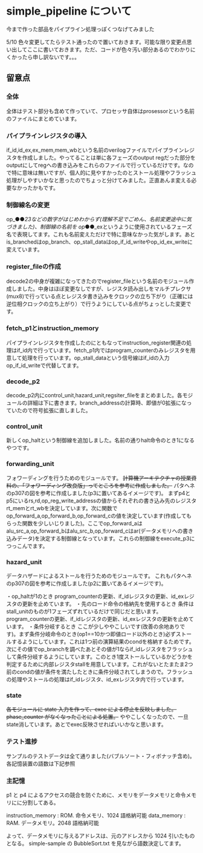 # simple_pipeline について

今まで作った部品をパイプライン処理っぽくつなげてみました

5/10
色々変更してたらテスト通ったので置いておきます。可能な限り変更点思い出してここに書いておきます。ただ、コードが色々汚い部分あるのでわかりにくかったら申し訳ないです。。。

## 留意点

### 全体

全体はテスト部分も含めて作っていて、プロセッサ自体はprosessorという名前のファイルにまとめています。


### パイプラインレジスタの導入

if_id,id_ex,ex_mem,mem_wbという名前のverilogファイルでパイプラインレジスタを作成しました。やってることは単に各フェーズのoutput regだった部分をoutputにしてregへの書き込みをこれらのファイルで行っているだけです。なので特に意味は無いですが、個人的に見やすかったのとストール処理やフラッシュ処理がしやすいかなと思ったのでちょっと分けてみました。正直あんま変える必要なかったかもです。

### 制御線名の変更

op_●●_23などの数字がはじめわからず(理解不足でごめん、名前変更途中に気づきました)、制御線の名前を
op_●●_exというように使用されているフェーズ名で表現してます。これも名前変えただけで特に意味なかった気がします。あとis_branchedはop_branch、op_stall_dataはop_if_id_writeやop_id_ex_writeに変えています。

### register_fileの作成

decode2の中身が複雑になってきたのでregister_fileという名前のモジュール作成しました。中身はほぼ変更なしですが、レジスタ読み出しをマルチプレクサ(mux8)で行っている点とレジスタ書き込みをクロックの立ち下がり（正確には逆位相クロックの立ち上がり）で行うようにしている点がちょっとした変更です。

### fetch_p1とinstruction_memory

パイプラインレジスタを作成したのにともなってinstruction_register関連の処理はif_id内で行っています。fetch_p1内ではprogram_counterのみレジスタを用意して処理を行っています。op_stall_dataという信号線はif_idの入力op_if_id_writeで代替してます。

### decode_p2

decode_p2内にcontrol_unit,hazard_unit,regsiter_fileをまとめました。各モジュールの詳細は下に書きます。branch_addressの計算時、即値が0拡張になっていたので符号拡張に直しました。

### control_unit

新しくop_haltという制御線を追加しました。名前の通りhalt命令のとき1になるやつです。

### forwarding_unit

フォワーディングを行うためのモジュールです。
~~計算機アーキテクチャの授業資料の、「フォワーディング改良版」ってところを参考に作成しました。~~
パタヘネのp307の図を参考に作成しました(p3に置いてあるイメージです)。
まずp4とp5にいるrs,rd,op_reg_write_addressの値からそれぞれの書き込み先のレジスタrt_memとrt_wbを決定しています。次に関数でop_forward_a,op_forward_b,op_forward_cの値を決定しています(作成してもらった関数を少しいじりました)。ここでop_forward_aはalu_src_a,op_forward_bはalu_src_b,op_forward_cはar(データメモリへの書き込みデータ)を決定する制御線となっています。これらの制御線をexecute_p3につっこんでます。

### hazard_unit

データハザードによるストールを行うためのモジュールです。
これもパタヘネのp307の図を参考に作成しました(p2に置いてあるイメージです)。

・op_haltが1のとき
program_counterの更新、if_idレジスタの更新、id_exレジスタの更新を止めています。
・先のロード命令の格納先を使用するとき
条件はstall_unitのものが1フェーズずれているだけで同じだと思います。program_counterの更新、if_idレジスタの更新、id_exレジスタの更新を止めています。
・条件分岐するとき
ここが少しややこしいです(改善の余地ありです)。まず条件分岐命令のとき(op1==10かつ即値ロード以外のとき)必ずストールするようにしています。これは1つ前の演算結果のcondを格納するためです。次にその値でop_branchを調べたあとその値が1ならif_idレジスタをフラッシュして条件分岐するようにしています。このとき1度ストールしているかどうかを判定するために内部レジスタstallを用意しています。これがないとたまたま2つ前のcondの値が条件を満たしたときに条件分岐されてしまうので。フラッシュの処理やストールの処理はif_idレジスタ、id_exレジスタ内で行っています。

### state

~~各モジュールに state 入力を作って、exec による停止を反映しました。
phase_counter がなくなったことによる処置。~~
ややこしくなったので、一旦state消しています。あとでexec反映させればいいかなと思います。

### テスト進捗

サンプルのテストデータは全て通りました(バブルソート・フィボナッチ含め)。
各記憶装置の語数は下記参照

### 主記憶

p1 と p4 によるアクセスの競合を防ぐために、メモリをデータメモリと命令メモリにに分割してある。

instruction_memory : ROM. 命令メモリ、1024 語格納可能
data_memory : RAM. データメモリ。2048 語格納可能

よって、データメモリに与えるアドレスは、元のアドレスから 1024 引いたものとなる。
simple-sample の BubbleSort.txt を見ながら語数決定してます。


